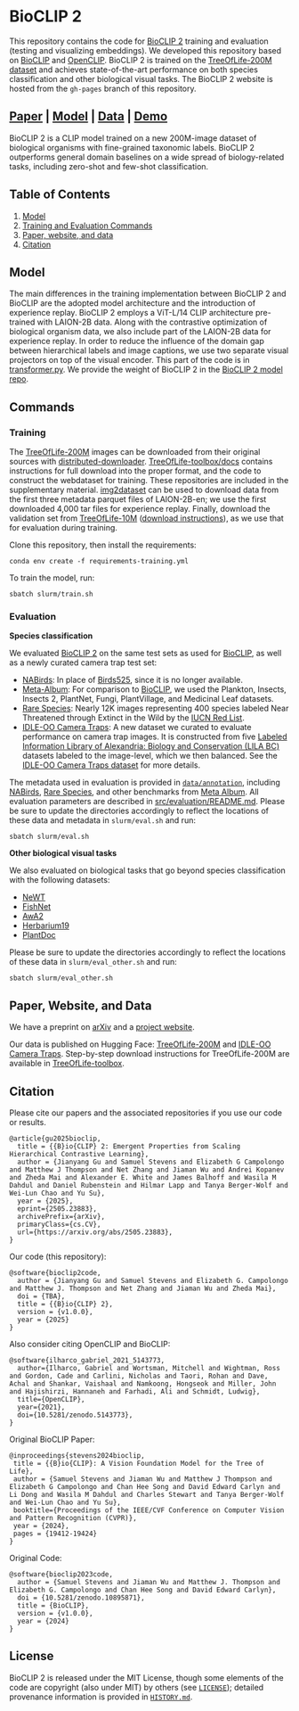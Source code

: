 # BioCLIP 2

This repository contains the code for [BioCLIP 2](https://huggingface.co/imageomics/bioclip-2) training and evaluation (testing and visualizing embeddings). We developed this repository based on [BioCLIP](https://github.com/imageomics/BioCLIP) and [OpenCLIP](https://github.com/mlfoundations/open_clip).
BioCLIP 2 is trained on the [TreeOfLife-200M dataset](https://huggingface.co/datasets/imageomics/TreeOfLife-200M) and achieves state-of-the-art performance on both species classification and other biological visual tasks. The BioCLIP 2 website is hosted from the `gh-pages` branch of this repository.

[Paper](https://doi.org/10.48550/arXiv.2505.23883) | [Model](https://huggingface.co/imageomics/bioclip-2) | [Data](https://huggingface.co/datasets/imageomics/TreeOfLife-200M) | [Demo](https://huggingface.co/spaces/imageomics/bioclip-2-demo)
---

BioCLIP 2 is a CLIP model trained on a new 200M-image dataset of biological organisms with fine-grained taxonomic labels.
BioCLIP 2 outperforms general domain baselines on a wide spread of biology-related tasks, including zero-shot and few-shot classification.

## Table of Contents

1. [Model](#model)
2. [Training and Evaluation Commands](#commands)
3. [Paper, website, and data](#paper)
4. [Citation](#citation)

## Model

The main differences in the training implementation between BioCLIP 2 and BioCLIP are the adopted model architecture and the introduction of experience replay. BioCLIP 2 employs a ViT-L/14 CLIP architecture pre-trained with LAION-2B data. Along with the contrastive optimization of biological organism data, we also include part of the LAION-2B data for experience replay. In order to reduce the influence of the domain gap between hierarchical labels and image captions, we use two separate visual projectors on top of the visual encoder. This part of the code is in [transformer.py](src/open_clip/transformer.py).
We provide the weight of BioCLIP 2 in the [BioCLIP 2 model repo](https://huggingface.co/imageomics/bioclip-2).

## Commands

### Training
The [TreeOfLife-200M](https://huggingface.co/datasets/imageomics/TreeOfLife-200M) images can be downloaded from their original sources with [distributed-downloader](https://github.com/Imageomics/distributed-downloader). [TreeOfLife-toolbox/docs](https://github.com/Imageomics/TreeOfLife-toolbox/tree/main/docs#treeoflife200m-dataset-download-guide) contains instructions for full download into the proper format, and the code to construct the webdataset for training. These repositories are included in the supplementary material.
[img2dataset](https://github.com/rom1504/img2dataset) can be used to download data from the first three metadata parquet files of LAION-2B-en; we use the first downloaded 4,000 tar files for experience replay. Finally, download the validation set from [TreeOfLife-10M](https://huggingface.co/datasets/imageomics/TreeOfLife-10M) ([download instructions](https://github.com/Imageomics/bioclip/blob/main/docs/imageomics/treeoflife10m.md)), as we use that for evaluation during training.

Clone this repository, then install the requirements:
```
conda env create -f requirements-training.yml
```

To train the model, run:
```
sbatch slurm/train.sh
```

### Evaluation
**Species classification**

We evaluated [BioCLIP 2](https://huggingface.co/imageomics/bioclip-2) on the same test sets as used for [BioCLIP](https://huggingface.co/imageomics/bioclip), as well as a newly curated camera trap test set:

- [NABirds](https://dl.allaboutbirds.org/nabirds): In place of [Birds525](https://www.kaggle.com/datasets/gpiosenka/100-bird-species), since it is no longer available.
- [Meta-Album](https://meta-album.github.io/): For comparison to [BioCLIP](https://huggingface.co/imageomics/bioclip), we used the Plankton, Insects, Insects 2, PlantNet, Fungi, PlantVillage, and Medicinal Leaf datasets.
- [Rare Species](https://huggingface.co/datasets/imageomics/rare-species): Nearly 12K images representing 400 species labeled Near Threatened through Extinct in the Wild by the [IUCN Red List](https://www.iucnredlist.org/).
- [IDLE-OO Camera Traps](https://huggingface.co/datasets/imageomics/IDLE-OO-Camera-Traps): A new dataset we curated to evaluate performance on camera trap images. It is constructed from five [Labeled Information Library of Alexandria: Biology and Conservation (LILA BC)](https://lila.science) datasets labeled to the image-level, which we then balanced. See the [IDLE-OO Camera Traps dataset](https://huggingface.co/datasets/imageomics/IDLE-OO-Camera-Traps) for more details.

The metadata used in evaluation is provided in [`data/annotation`](data/annotation/), including [NABirds](data/annotation/nabirds), [Rare Species](data/annotation/rare_species/), and other benchmarks from [Meta Album](data/annotation/meta-album/). All evaluation parameters are described in [src/evaluation/README.md](/evaluation/README.md).
Please be sure to update the directories accordingly to reflect the locations of these data and metadata in `slurm/eval.sh` and run:
```
sbatch slurm/eval.sh
```

**Other biological visual tasks**

We also evaluated on biological tasks that go beyond species classification with the following datasets:
- [NeWT](https://github.com/visipedia/newt)
- [FishNet](https://fishnet-2023.github.io/)
- [AwA2](https://cvml.ista.ac.at/AwA2/)
- [Herbarium19](https://www.kaggle.com/c/herbarium-2019-fgvc6/data)
- [PlantDoc](https://github.com/pratikkayal/PlantDoc-Dataset)

Please be sure to update the directories accordingly to reflect the locations of these data in `slurm/eval_other.sh` and run:
```
sbatch slurm/eval_other.sh
```

<h2 id="paper">Paper, Website, and Data</h2>

We have a preprint on [arXiv](https://doi.org/10.48550/arXiv.2505.23883) and a [project website](https://imageomics.github.io/bioclip-2/).

Our data is published on Hugging Face: [TreeOfLife-200M](https://huggingface.co/datasets/imageomics/TreeOfLife-200M) and [IDLE-OO Camera Traps](https://huggingface.co/datasets/imageomics/IDLE-OO-Camera-Traps). Step-by-step download instructions for TreeOfLife-200M are available in [TreeOfLife-toolbox](https://github.com/Imageomics/TreeOfLife-toolbox/tree/main/docs#treeoflife200m-dataset-download-guide).

## Citation

Please cite our papers and the associated repositories if you use our code or results.

```
@article{gu2025bioclip,
  title = {{B}io{CLIP} 2: Emergent Properties from Scaling Hierarchical Contrastive Learning}, 
  author = {Jianyang Gu and Samuel Stevens and Elizabeth G Campolongo and Matthew J Thompson and Net Zhang and Jiaman Wu and Andrei Kopanev and Zheda Mai and Alexander E. White and James Balhoff and Wasila M Dahdul and Daniel Rubenstein and Hilmar Lapp and Tanya Berger-Wolf and Wei-Lun Chao and Yu Su},
  year = {2025},
  eprint={2505.23883},
  archivePrefix={arXiv},
  primaryClass={cs.CV},
  url={https://arxiv.org/abs/2505.23883}, 
}
 ```

Our code (this repository):
```
@software{bioclip2code,
  author = {Jianyang Gu and Samuel Stevens and Elizabeth G. Campolongo and Matthew J. Thompson and Net Zhang and Jiaman Wu and Zheda Mai},
  doi = {TBA},
  title = {{B}io{CLIP} 2},
  version = {v1.0.0},
  year = {2025}
}
```

Also consider citing OpenCLIP and BioCLIP:

```
@software{ilharco_gabriel_2021_5143773,
  author={Ilharco, Gabriel and Wortsman, Mitchell and Wightman, Ross and Gordon, Cade and Carlini, Nicholas and Taori, Rohan and Dave, Achal and Shankar, Vaishaal and Namkoong, Hongseok and Miller, John and Hajishirzi, Hannaneh and Farhadi, Ali and Schmidt, Ludwig},
  title={OpenCLIP},
  year={2021},
  doi={10.5281/zenodo.5143773},
}
```

Original BioCLIP Paper:
 ```
@inproceedings{stevens2024bioclip,
  title = {{B}io{CLIP}: A Vision Foundation Model for the Tree of Life}, 
  author = {Samuel Stevens and Jiaman Wu and Matthew J Thompson and Elizabeth G Campolongo and Chan Hee Song and David Edward Carlyn and Li Dong and Wasila M Dahdul and Charles Stewart and Tanya Berger-Wolf and Wei-Lun Chao and Yu Su},
  booktitle={Proceedings of the IEEE/CVF Conference on Computer Vision and Pattern Recognition (CVPR)},
  year = {2024},
  pages = {19412-19424}
}
```
Original Code:
```
@software{bioclip2023code,
  author = {Samuel Stevens and Jiaman Wu and Matthew J. Thompson and Elizabeth G. Campolongo and Chan Hee Song and David Edward Carlyn},
  doi = {10.5281/zenodo.10895871},
  title = {BioCLIP},
  version = {v1.0.0},
  year = {2024}
}
```

## License

BioCLIP 2 is released under the MIT License, though some elements of the code are copyright (also under MIT) by others (see [`LICENSE`](LICENSE)); detailed provenance information is provided in [`HISTORY.md`](HISTORY.md).
